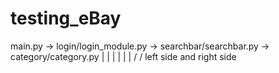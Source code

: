 # testing_eBay


main.py -> login/login_module.py -> searchbar/searchbar.py -> category/category.py
                                                |                        |
                                                |                        |
                                                |                        |
                                               \/                       \/
                                                                left side and right side